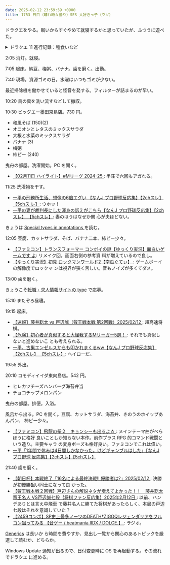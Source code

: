 ```yaml
---
date: 2025-02-12 23:59:59 +0900
title: 1753 日目（晴れ時々曇り）SES 大好きっ子（ウソ）
---
```


ドラクエをやる。眠いからすぐやめて就寝するかと思っていたが、ふつうに遊べた。

<details><summary>ドラクエ 11 進行記録：種食いなど</summary>
<ul>
  <li>グレイグのみのまもりが 500 に到達</li>
  <li>マルティナのみりょくが 800 に到達（装備アリ）</li>
  <li>連武討魔行最終試練を 15 手クリアに更新（クロスマダンテ使用）</li>
</ul>
<p>残り時間でいつものちからのたね稼ぎ。</p>
</details>

2:05 消灯。就寝。

7:05 起床。納豆、梅粥、バナナ。歯を磨く。出勤。

7:40 現場。資源ゴミの日。水曜はいつもゴミが少ない。

最近掃除機を働かせていると怪音を発する。フィルターが詰まるのが早い。

10:20 鳥の糞を洗い流すなどして撤収。

10:30 ビッグエー墨田京島店。730 円。

* 和風そば (150)(2)
* オニオンとレタスのミックスサラダ
* 大根と水菜のミックスサラダ
* バナナ (3)
* 梅粥
* 柿ピー (240)

曳舟の部屋。洗濯開始。PC を開く。

* [【02月11日 ハイライト】#Mリーグ 2024-25
  ](https://www.youtube.com/watch?v=0KhE6VmGWyw): 半荘で六回もアガれる。

11:25 洗濯物を干す。

* [一平の刑務所生活、想像の6倍エグい 【なんJ プロ野球反応集】【2chスレ】【5chス
  レ】](https://www.youtube.com/watch?v=mmrBj4emuRU): ウホッ！
* [一平の妻が裁判長にした渾身の訴えがこちら【なんJ プロ野球反応集】【2chスレ】
  【5chスレ】](https://www.youtube.com/watch?v=dBSynH7nJKY): 妻のほうはなぜか関
  心が夫ほどない。

きょうは [Special types in annotations
](https://typing.readthedocs.io/en/latest/spec/special-types.html) を読む。

12:05 豆腐、カットサラダ、そば、バナナ二本、柿ピー少々。

* [【ファミコン】トランスフォーマー コンボイの謎【ゆっくり実況】面白いゲームです
  よ](https://www.youtube.com/watch?v=Rg2lh5ruTX8): リメイク回。画面右側の参考資
  料が増えているので良し。
* [【ゆっくり実況】初見 ロックマンワールド2【南瓜ぐてぃ】
  ](https://www.youtube.com/watch?v=GbHACGutCFM): ゲームボーイの解像度でロックマ
  ンは視界が狭く苦しい。音もノイズが多くてダメ。

13:00 歯を磨く。

きょうこそ[転職・求人情報サイトの type](https://type.jp/) で応募。

15:10 またぞろ昼寝。

19:15 起床。

* [【速報】藤井聡太 vs 戸辺誠（叡王戦本戦 第2回戦）2025/02/12
  ](https://www.youtube.com/watch?v=tu4jrb2gv1o): 超高速将棋。
* [【危険】初心者が真似すると大怪我するMリーガー5選！
  ](https://www.youtube.com/watch?v=kYzjf4CGKog): それでも真似しないと進めないこ
  とも考えられる。
* [一平、古巣エンゼルスからも叩かれまくるww【なんJ プロ野球反応集】【2chスレ】
  【5chスレ】](https://www.youtube.com/watch?v=ejWtyxxa_ac): ヘイローだ。

19:55 外出。

20:10 コモディイイダ東向島店。542 円。

* ヒレカツチーズハンバーグ海苔弁当
* チョコチップメロンパン

曳舟の部屋。排便。入浴。

風呂から出る。PC を開く。豆腐、カットサラダ、海苔弁、きのうのホイップあんパン、
柿ピー少々。

* [【ファミコン】飛龍の拳２　キョンシーも出るよ☆
  ](https://www.youtube.com/watch?v=crEY9pcN2xw): メインテーマ曲がべらぼうに格好
  良いことしか知らない本作。前作プラス RPG 的コマンド戦闘という造り。主要キャラ
  の変身ポーズも格好良い。ファミコンでこれは偉い。
* [一平「1年間で休みは4日間しかなかった。けどギャンブルはした」【なんJ プロ野球
  反応集】【2chスレ】【5chスレ】](https://www.youtube.com/watch?v=hrSRuqBvoSo)

21:40 歯を磨く。

* [【朝日杯】本戦終了「16名による最終決戦!! 優勝者は?」2025/02/12
  ](https://www.youtube.com/watch?v=DfU-Q2PKMh8): 決勝が初優勝狙い同士になって良
  かった。
* [【叡王戦本戦２回戦】戸辺さんの解説ネタが増えてよかった！！　藤井聡太竜王名人
  VS戸辺誠七段【将棋ファン反応集】2025年2月12日
  ](https://www.youtube.com/watch?v=JWn85VD_UbE): 以前、ハンデありとは言え中飛車
  で藤井名人に勝てた将棋があったらしく、本局の戸辺七段はそれを意識していた？
* [【2459コンボ】SP史上最多ノーツのDEATH†ZIGOQレジェンダリアをフルコン狙ってみる
  【音ゲー / beatmania IIDX / DOLCE.】
  ](https://www.youtube.com/watch?v=XGaY_P_5clg): ラジオ。

[Generics](https://typing.readthedocs.io/en/latest/spec/generics.html) は長いか
ら時間を費やすか、見出し一覧から関心のあるトピックを厳選して読むか、どちらか。

Windows Update 通知が出るので、日付変更時に OS を再起動する。その流れでドラクエ
に進める。
